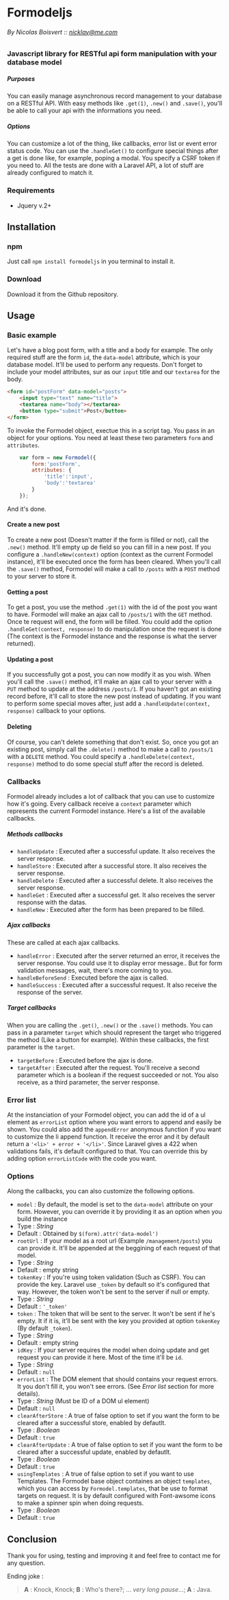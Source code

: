 # Formodeljs
###### By Nicolas Boisvert :: nicklay@me.com

### Javascript library for RESTful api form manipulation with your database model

##### Purposes

You can easily manage asynchronous record management to your database on a RESTful API. With easy methods like `.get(1)`, `.new()` and `.save()`,  you'll be able to call your api with the informations you need.

##### Options

You can customize a lot of the thing, like callbacks, error list or event error status code. You can use the `.handleGet()` to configure special things after a get is done like, for example, poping a modal. You specify a CSRF token if you need to. All the tests are done with a Laravel API, a lot of stuff are already configured to match it.

### Requirements
- Jquery v.2+

## Installation

### npm

Just call `npm install formodeljs` in you terminal to install it.

### Download

Download it from the Github repository.

## Usage

### Basic example
Let's have a blog post form, with a title and a body for example. The only required stuff are the form `id`, the `data-model` attribute, which is your database model. It'll be used to perform any requests. Don't forget to include your model attributes, sur as our `input` title and our `textarea` for the body.
```html
<form id="postForm" data-model="posts">
    <input type="text" name="title">
    <textarea name="body"></textarea>
    <button type="submit">Post</button>
</form>
```

To invoke the Formodel object, exectue this in a script tag. You pass in an object for your options. You need at least these two parameters `form` and `attributes`.
```js
    var form = new Formodel({
        form:'postForm',
        attributes: {
            'title':'input',
            'body':'textarea'
        }
    });
```

And it's done.

#### Create a new post
To create a new post (Doesn't matter if the form is filled or not), call the `.new()` method. It'll empty up de field so you can fill in a new post. If you configure a `.handleNew(context)` option (context as the current Formodel instance), it'll be executed once the form has been cleared. When you'll call the `.save()` method, Formodel will make a call to `/posts` with a `POST` method to your server to store it.

#### Getting a post
To get a post, you use the method `.get(1)` with the id of the post you want to have. Formodel will make an ajax call to `/posts/1` with the `GET` method. Once te request will end, the form will be filled. You could add the option `.handleGet(context, response)` to do manipulation once the request is done (The context is the Formodel instance and the response is what the server returned).

#### Updating a post
If you successfully got a post, you can now modify it as you wish. When you'll call the `.save()` method, it'll make an ajax call to your server with a `PUT` method to update at the address `/posts/1`. If you haven't got an existing record before, it'll call to store the new post instead of updating. If you want to perform some special moves after, just add a `.handleUpdate(context, response)` callback to your options.

#### Deleting
Of course, you can't delete something that don't exist. So, once you got an existing post, simply call the `.delete()` method to make a call to `/posts/1` with a `DELETE` method. You could specify a `.handleDelete(context, response)` method to do some special stuff after the record is deleted.

### Callbacks
Formodel already includes a lot of callback that you can use to customize how it's going. Every callback receive a `context` parameter which represents the current Formodel instance. Here's a list of the available callbacks.

##### Methods callbacks
- `handleUpdate` : Executed after a successful update. It also receives the server response.
- `handleStore` : Executed after a successful store. It also receives the server response.
- `handleDelete` : Executed after a successful delete. It also receives the server response.
- `handleGet` : Executed after a successful get. It also receives the server response with the datas.
- `handleNew` : Executed after the form has been prepared to be filled.

##### Ajax callbacks
These are called at each ajax callbacks.
- `handleError` : Executed after the server returned an error, it receives the server response. You could use it to display error message.. But for form validation messages, wait, there's more coming to you.
- `handleBeforeSend` : Executed before the ajax is called.
- `handleSuccess` : Executed after a successful request. It also receive the response of the server.

##### Target callbacks
When you are calling the `.get()`, `.new()` or the `.save()` methods. You can pass in a parameter `target` which should represent the target who triggered the method (Like a button for example). Within these callbacks, the first parameter is the `target`.
- `targetBefore` : Executed before the ajax is done.
- `targetAfter` : Executed after the request. You'll receive a second parameter which is a boolean if the request succeeded or not. You also receive, as a third parameter, the server response.

### Error list
At the instanciation of your Formodel object, you can add the id of a ul element as `errorList` option where you want errors to append and easily be shown. You could also add the `appendError` anonymous function if you want to customize the li append function. It receive the error and it by default return a `'<li>' + error + '</li>'`. Since Laravel gives a 422 when validations fails, it's default configured to that. You can override this by adding option `errorListCode` with the code you want.

### Options
Along the callbacks, you can also customize the following options.

- `model` : By default, the model is set to the `data-model` attribute on your form. However, you can override it by providing it as an option when you build the instance
 - Type : *String*
 - Default : Obtained by `$(form).attr('data-model')`
- `rootUrl` : If your model as a root url (Example `/management/posts`) you can provide it. It'll be appended at the beggining of each request of that model.
 - Type : *String*
 - Default : empty string
- `tokenKey` : If you're using token validation (Such as CSRF). You can provide the key. Laravel use `_token` by default so it's configured that way. However, the token won't be sent to the server if null or empty.
 - Type :  *String*
 - Default : `'_token'`
- `token` : The token that will be sent to the server. It won't be sent if he's empty. It if it is, it'll be sent with the key you provided at option `tokenKey` (By default `_token`).
 - Type : *String*
 - Default : empty string
- `idKey` : If your server requires the model when doing update and get request you can provide it here. Most of the time it'll be `id`.
 - Type :  *String*
 - Default : `null`
- `errorList` : The DOM element that should contains your request errors. It you don't fill it, you won't see errors. (See *Error list* section for more details).
 - Type : *String* (Must be ID of a DOM ul element)
 - Default : `null`
- `clearAfterStore` : A true of false option to set if you want the form to be cleared after a successful store, enabled by defautlt.
 - Type : *Boolean*
 - Default : `true`
- `clearAfterUpdate` : A true of false option to set if you want the form to be cleared after a successful update, enabled by defautlt.
 - Type : *Boolean*
 - Default : `true`
- `usingTemplates` : A true of false option to set if you want to use Templates. The Formodel base object containes an object `templates`, which you can access by `Formodel.templates`, that be use to format targets on request. It is by default configured with Font-awsome icons to make a spinner spin when doing requests.
 - Type : *Boolean*
 - Default : `true`

## Conclusion

Thank you for using, testing and improving it and feel free to contact me for any question.

Ending joke :
> **A** : Knock, Knock; **B** : Who's there?; ... *very long pause*...; **A** : Java.
